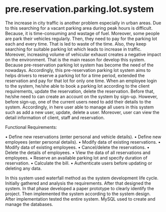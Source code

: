 # pre.reservation.parking.lot.system
The increase in city traffic is another problem especially in urban areas. Due to this searching for a vacant parking area during peak hours is difficult. Because, it is time-consuming and wastage of fuel. Moreover, some people are park their vehicles regularly. Then, they need to pay for the parking lot each and every time. That is led to waste of the time. Also, they keep searching for suitable parking lot which leads to increase in traffic. Moreover, increasing volume of vehicular exhaust creates a negative impact on the environment. That is the main reason for develop this system. Because pre-reservation parking lot system has become the need of the nowadays.
Accordingly, this pre-reservation parking lot system aims to helps drivers to reserve a parking lot for a time period, extended the reservation and pay for that lot for only one time. When an employee login to the system, he/she able to book a parking lot according to the client requirements, update the reservation, delete the reservation. Before that, he/she need to can create an account on the system by sign-up. However, before sign-up, one of the current users need to add their details to the system. Accordingly, in here user able to manage all users in this system such as add a new user, update, delete a user. Moreover, user can view the detail information of client, staff and reservation.

Functional Requirements:

• Define new reservations (enter personal and vehicle details).
• Define new employees (enter personal details).
• Modify data of existing reservations.
• Modify data of existing employees.
• Cancel/delete the reservations.
• Delete the details of employees.
• View the data of all reservations and employees.
• Reserve an available parking lot and specify duration of reservation.
• Calculate the bill.
• Authenticate users before updating or deleting any data.

In this system used waterfall method as the system development life cycle. Initially gathered and analysis the requirements. After that designed the system. In that phase developed a paper prototype to clearly identify the project. Then implemented the system according to the system design. After implementation tested the entire system. MySQL used to create and manage the databases.
